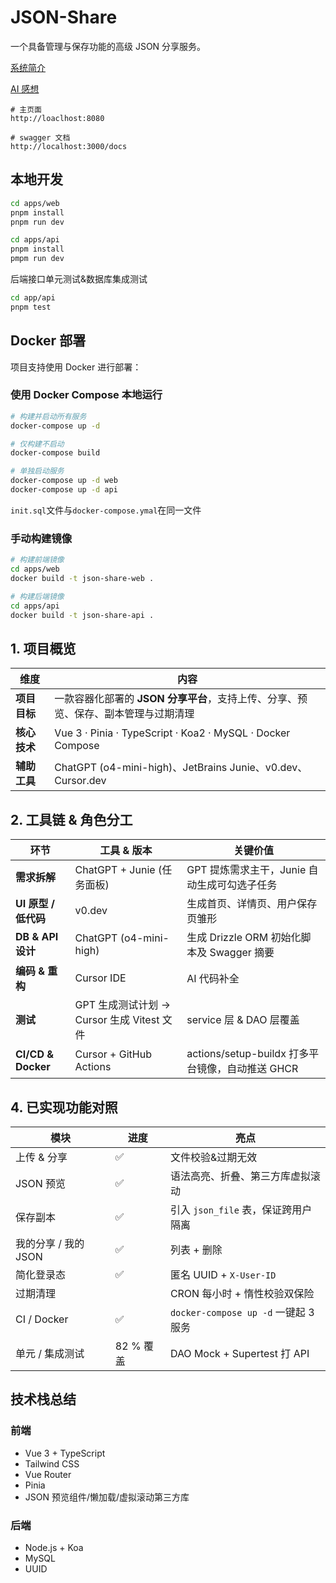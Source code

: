 # JSON-Share

一个具备管理与保存功能的高级 JSON 分享服务。

[系统简介](https://github.com/waymedev/json-share/blob/main/docs/系统简介.md)

[AI 感想](https://github.com/waymedev/json-share/blob/main/docs/AI使用感想.md)


```
# 主页面
http://loaclhost:8080

# swagger 文档
http://localhost:3000/docs

```

## 本地开发

```bash
cd apps/web
pnpm install
pnpm run dev

cd apps/api
pnpm install
pmpm run dev
```

后端接口单元测试&数据库集成测试
```bash
cd app/api
pnpm test
```

## Docker 部署

项目支持使用 Docker 进行部署：

### 使用 Docker Compose 本地运行

```bash
# 构建并启动所有服务
docker-compose up -d

# 仅构建不启动
docker-compose build

# 单独启动服务
docker-compose up -d web
docker-compose up -d api
```

`init.sql`文件与`docker-compose.ymal`在同一文件

### 手动构建镜像

```bash
# 构建前端镜像
cd apps/web
docker build -t json-share-web .

# 构建后端镜像
cd apps/api
docker build -t json-share-api .
```

## 1. 项目概览
| 维度 | 内容 |
| --- | --- |
| **项目目标** | 一款容器化部署的 **JSON 分享平台**，支持上传、分享、预览、保存、副本管理与过期清理 |
| **核心技术** | Vue 3 · Pinia · TypeScript · Koa2 · MySQL · Docker Compose |
| **辅助工具** | ChatGPT (o4-mini-high)、JetBrains Junie、v0.dev、Cursor.dev |

## 2. 工具链 & 角色分工
| 环节 | 工具 & 版本 | 关键价值                      |
| --- | --- |---------------------------|
| **需求拆解** | ChatGPT + Junie (任务面板) | GPT 提炼需求主干，Junie 自动生成可勾选子任务 |
| **UI 原型 / 低代码** | v0.dev | 生成首页、详情页、用户保存页雏形          |
| **DB & API 设计** | ChatGPT (o4-mini-high) | 生成 Drizzle ORM 初始化脚本及 Swagger 摘要 |
| **编码 & 重构** | Cursor IDE | AI 代码补全   |
| **测试** | GPT 生成测试计划 → Cursor 生成 Vitest 文件 | service 层 & DAO 层覆盖 |
| **CI/CD & Docker** | Cursor + GitHub Actions | actions/setup-buildx 打多平台镜像，自动推送 GHCR |


## 4. 已实现功能对照
| 模块 | 进度 | 亮点                                    |
| --- | -- |---------------------------------------|
| 上传 & 分享 | ✅ | 文件校验&过期无效                             |
| JSON 预览 | ✅ | 语法高亮、折叠、第三方库虚拟滚动                      |
| 保存副本 | ✅ | 引入 `json_file` 表，保证跨用户隔离              |
| 我的分享 / 我的 JSON | ✅ | 列表 + 删除                               |
| 简化登录态 | ✅ | 匿名 UUID + `X-User-ID` |
| 过期清理 |  | CRON 每小时 + 惰性校验双保险                    |
| CI / Docker | ✅ | `docker-compose up -d` 一键起 3 服务       |
| 单元 / 集成测试 | 82 % 覆盖 | DAO Mock + Supertest 打 API            |

## 技术栈总结

### 前端

- Vue 3 + TypeScript
- Tailwind CSS
- Vue Router
- Pinia
- JSON 预览组件/懒加载/虚拟滚动第三方库

### 后端

- Node.js + Koa
- MySQL
- UUID
